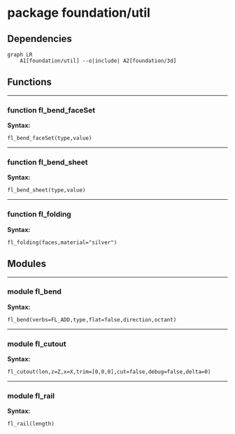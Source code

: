 # package foundation/util

## Dependencies

```mermaid
graph LR
    A1[foundation/util] --o|include| A2[foundation/3d]
```

## Functions

---

### function fl_bend_faceSet

__Syntax:__

```text
fl_bend_faceSet(type,value)
```

---

### function fl_bend_sheet

__Syntax:__

```text
fl_bend_sheet(type,value)
```

---

### function fl_folding

__Syntax:__

```text
fl_folding(faces,material="silver")
```

## Modules

---

### module fl_bend

__Syntax:__

    fl_bend(verbs=FL_ADD,type,flat=false,direction,octant)

---

### module fl_cutout

__Syntax:__

    fl_cutout(len,z=Z,x=X,trim=[0,0,0],cut=false,debug=false,delta=0)

---

### module fl_rail

__Syntax:__

    fl_rail(length)


